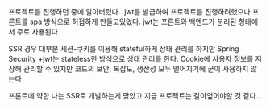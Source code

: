 프로젝트를 진행하던 중에 알아버렸다..
jwt를 발급하여 프로젝트를 진행하려했으나 프론트를 spa 방식으로 허접하게 만들고있었다.
jwt는 프론트와 백엔드가 분리된 형태에서 주로 사용된다

SSR 경우 대부분 세션-쿠키를 이용해 stateful하게 상태 관리를 하지만 Spring Security +jwt는 stateless한 방식으로 상태 관리를 한다.
Cookie에 사용자 정보를 저장해 관리할 수 있지만 코드의 보안, 복잡도, 생산성 모두 떨어지기에 굳이 사용하지 않는다

프론트에 약한 나는 SSR로 개발하는게 맞았고 지금 프로젝트는 갈아엎어야할 것 같다...
